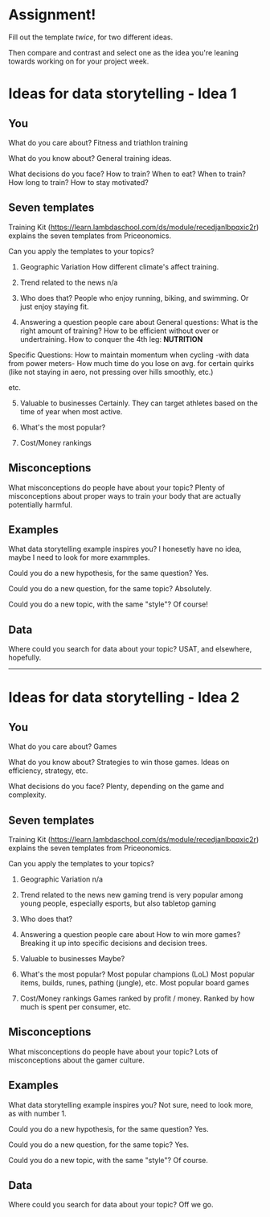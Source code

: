 # Assignment!

Fill out the template *twice*, for two different ideas.

Then compare and contrast and select one as the idea you're leaning towards
working on for your project week.


# Ideas for data storytelling - Idea 1

## You

What do you care about?
Fitness and triathlon training

What do you know about?
General training ideas.

What decisions do you face?
How to train? When to eat? When to train? How long to train? How to stay motivated?

## Seven templates

Training Kit (https://learn.lambdaschool.com/ds/module/recedjanlbpqxic2r) explains the seven templates from Priceonomics.

Can you apply the templates to your topics? 

1. Geographic Variation
How different climate's affect training.

2. Trend related to the news
n/a

3. Who does that?
People who enjoy running, biking, and swimming. Or just enjoy staying fit.

4. Answering a question people care about
General questions:
What is the right amount of training? How to be efficient without over or undertraining.
How to conquer the 4th leg: **NUTRITION**

Specific Questions:
How to maintain momentum when cycling -with data from power meters-
How much time do you lose on avg. for certain quirks (like not staying in aero, not pressing over hills smoothly, etc.)

etc.

5. Valuable to businesses
Certainly. They can target athletes based on the time of year when most active.

6. What's the most popular?


7. Cost/Money rankings


## Misconceptions

What misconceptions do people have about your topic?
Plenty of misconceptions about proper ways to train your body that are actually potentially harmful.

## Examples

What data storytelling example inspires you?
I honesetly have no idea, maybe I need to look for more exammples.

Could you do a new hypothesis, for the same question?
Yes.

Could you do a new question, for the same topic?
Absolutely.

Could you do a new topic, with the same "style"?
Of course!

## Data

Where could you search for data about your topic?
USAT, and elsewhere, hopefully.

---

# Ideas for data storytelling - Idea 2

## You

What do you care about?
Games

What do you know about?
Strategies to win those games. Ideas on efficiency, strategy, etc.

What decisions do you face?
Plenty, depending on the game and complexity.

## Seven templates

Training Kit (https://learn.lambdaschool.com/ds/module/recedjanlbpqxic2r) explains the seven templates from Priceonomics.

Can you apply the templates to your topics? 

1. Geographic Variation
n/a

2. Trend related to the news
new gaming trend is very popular among young people, especially esports, but also tabletop gaming

3. Who does that?


4. Answering a question people care about
How to win more games? Breaking it up into specific decisions and decision trees.

5. Valuable to businesses
Maybe?

6. What's the most popular?
Most popular champions (LoL)
Most popular items, builds, runes, pathing (jungle), etc.
Most popular board games

7. Cost/Money rankings
Games ranked by profit / money. Ranked by how much is spent per consumer, etc.

## Misconceptions

What misconceptions do people have about your topic?
Lots of misconceptions about the gamer culture.

## Examples

What data storytelling example inspires you?
Not sure, need to look more, as with number 1.

Could you do a new hypothesis, for the same question?
Yes.

Could you do a new question, for the same topic?
Yes.

Could you do a new topic, with the same "style"?
Of course.

## Data

Where could you search for data about your topic?
Off we go.
